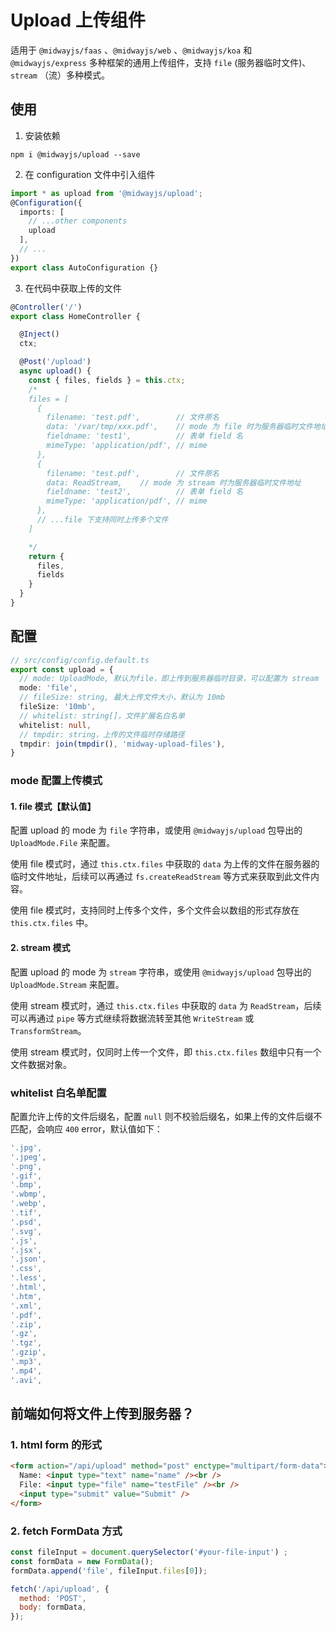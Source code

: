 # Upload 上传组件

适用于 `@midwayjs/faas` 、`@midwayjs/web` 、`@midwayjs/koa` 和 `@midwayjs/express` 多种框架的通用上传组件，支持 `file` (服务器临时文件)、`stream` （流）多种模式。

## 使用

1. 安装依赖

```shell
npm i @midwayjs/upload --save
```

2. 在 configuration 文件中引入组件

```ts
import * as upload from '@midwayjs/upload';
@Configuration({
  imports: [
    // ...other components
    upload
  ],
  // ...
})
export class AutoConfiguration {}
```

3. 在代码中获取上传的文件

```ts
@Controller('/')
export class HomeController {

  @Inject()
  ctx;

  @Post('/upload')
  async upload() {
    const { files, fields } = this.ctx;
    /*
    files = [
      {
        filename: 'test.pdf',        // 文件原名
        data: '/var/tmp/xxx.pdf',    // mode 为 file 时为服务器临时文件地址
        fieldname: 'test1',          // 表单 field 名
        mimeType: 'application/pdf', // mime
      },
      {
        filename: 'test.pdf',        // 文件原名
        data: ReadStream,    // mode 为 stream 时为服务器临时文件地址
        fieldname: 'test2',          // 表单 field 名
        mimeType: 'application/pdf', // mime
      },
      // ...file 下支持同时上传多个文件
    ]

    */
    return {
      files,
      fields
    }
  }
}
```


## 配置
```ts
// src/config/config.default.ts
export const upload = {
  // mode: UploadMode, 默认为file，即上传到服务器临时目录，可以配置为 stream
  mode: 'file',
  // fileSize: string, 最大上传文件大小，默认为 10mb
  fileSize: '10mb',
  // whitelist: string[]，文件扩展名白名单
  whitelist: null,
  // tmpdir: string，上传的文件临时存储路径
  tmpdir: join(tmpdir(), 'midway-upload-files'),
}
```

### mode 配置上传模式
#### 1. file 模式【默认值】

配置 upload 的 mode 为 `file` 字符串，或使用 `@midwayjs/upload` 包导出的 `UploadMode.File` 来配置。

使用 file 模式时，通过 `this.ctx.files` 中获取的 `data` 为上传的文件在服务器的临时文件地址，后续可以再通过 `fs.createReadStream` 等方式来获取到此文件内容。

使用 file 模式时，支持同时上传多个文件，多个文件会以数组的形式存放在 `this.ctx.files` 中。

#### 2. stream 模式

配置 upload 的 mode 为 `stream` 字符串，或使用 `@midwayjs/upload` 包导出的 `UploadMode.Stream` 来配置。


使用 stream 模式时，通过 `this.ctx.files` 中获取的 `data` 为 `ReadStream`，后续可以再通过 `pipe` 等方式继续将数据流转至其他 `WriteStream` 或 `TransformStream`。


使用 stream 模式时，仅同时上传一个文件，即 `this.ctx.files` 数组中只有一个文件数据对象。

 
 


  

### whitelist 白名单配置

配置允许上传的文件后缀名，配置 `null` 则不校验后缀名，如果上传的文件后缀不匹配，会响应 `400` error，默认值如下：
```ts
'.jpg',
'.jpeg',
'.png',
'.gif',
'.bmp',
'.wbmp',
'.webp',
'.tif',
'.psd',
'.svg',
'.js',
'.jsx',
'.json',
'.css',
'.less',
'.html',
'.htm',
'.xml',
'.pdf',
'.zip',
'.gz',
'.tgz',
'.gzip',
'.mp3',
'.mp4',
'.avi',
```

## 前端如何将文件上传到服务器？

### 1. html form 的形式

```html
<form action="/api/upload" method="post" enctype="multipart/form-data">
  Name: <input type="text" name="name" /><br />
  File: <input type="file" name="testFile" /><br />
  <input type="submit" value="Submit" />
</form>
```

### 2. fetch FormData 方式
```js
const fileInput = document.querySelector('#your-file-input') ;
const formData = new FormData();
formData.append('file', fileInput.files[0]);

fetch('/api/upload', {
  method: 'POST',
  body: formData,
});
```
